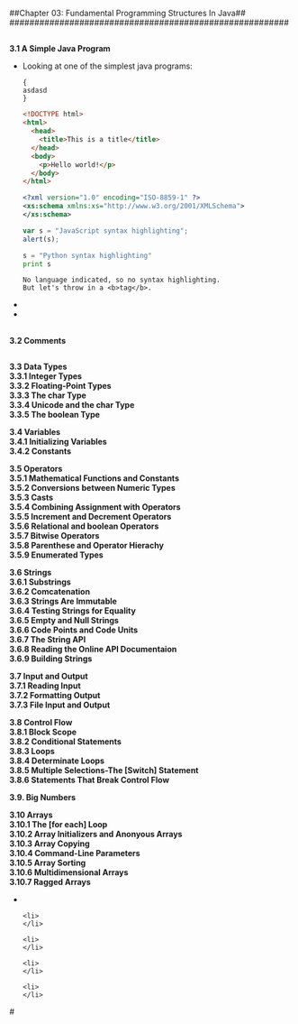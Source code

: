 ##Chapter 03: Fundamental Programming Structures In Java##
########################################################

##
**3.1 A Simple Java Program**
<ul>
<li>
Looking at one of the simplest java programs:
<br>


```public class FirstSample
{
asdasd	
}
```

```html
<!DOCTYPE html>
<html>
  <head>
    <title>This is a title</title>
  </head>
  <body>
    <p>Hello world!</p>
  </body>
</html>
```

```xml
<?xml version="1.0" encoding="ISO-8859-1" ?>
<xs:schema xmlns:xs="http://www.w3.org/2001/XMLSchema">
</xs:schema>
```


```javascript
var s = "JavaScript syntax highlighting";
alert(s);
```
 
```python
s = "Python syntax highlighting"
print s
```
 
```
No language indicated, so no syntax highlighting. 
But let's throw in a <b>tag</b>.
```


</li>
<li>
</li>




<li>
</li>
</ul>

##
**3.2 Comments**

##
**3.3 Data Types**
<br>
**3.3.1 Integer Types**
<br>
**3.3.2 Floating-Point Types**
<br>
**3.3.3 The char Type**
<br>
**3.3.4 Unicode and the char Type**
<br>
**3.3.5 The boolean Type**

**3.4 Variables**
<br>
**3.4.1 Initializing Variables**
<br>
**3.4.2 Constants**
<br>

**3.5 Operators**
<br>
**3.5.1 Mathematical Functions and Constants**
<br>
**3.5.2 Conversions between Numeric Types**
<br>
**3.5.3 Casts**
<br>
**3.5.4 Combining Assignment with Operators**
<br>
**3.5.5 Increment and Decrement Operators**
<br>
**3.5.6 Relational and boolean Operators**
<br>
**3.5.7 Bitwise Operators**
<br>
**3.5.8 Parenthese and Operator Hierachy**
<br>
**3.5.9 Enumerated Types**

**3.6 Strings**
<br>
**3.6.1 Substrings**
<br>
**3.6.2 Comcatenation**
<br>
**3.6.3 Strings Are Immutable**
<br>
**3.6.4 Testing Strings for Equality**
<br>
**3.6.5 Empty and Null Strings**
<br>
**3.6.6 Code Points and Code Units**
<br>
**3.6.7 The String API**
<br>
**3.6.8 Reading the Online API Documentaion**
<br>
**3.6.9 Building Strings**
<br>

**3.7 Input and Output**
<br>
**3.7.1 Reading Input**
<br>
**3.7.2 Formatting Output**
<br>
**3.7.3 File Input and Output**


**3.8 Control Flow**
<br>
**3.8.1 Block Scope**
<br>
**3.8.2 Conditional Statements**
<br>
**3.8.3 Loops**
<br>
**3.8.4 Determinate Loops**
<br>
**3.8.5 Multiple Selections-The [Switch] Statement**
<br>
**3.8.6 Statements That Break Control Flow**
<br>


**3.9. Big Numbers**


**3.10 Arrays**
<br>
**3.10.1 The [for each] Loop**
<br>
**3.10.2 Array Initializers and Anonyous Arrays**
<br>
**3.10.3 Array Copying**
<br>
**3.10.4 Command-Line Parameters**
<br>
**3.10.5 Array Sorting**
<br>
**3.10.6 Multidimensional Arrays**
<br>
**3.10.7 Ragged Arrays**
<ul>
    <li>
    </li>

    <li>
    </li>

    <li>
    </li>

    <li>
    </li>

    <li>
    </li>
</ul>
#
